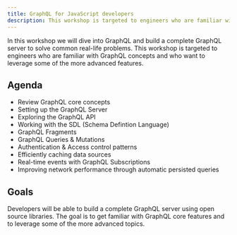 ```yaml
---
title: GraphQL for JavaScript developers
description: This workshop is targeted to engineers who are familiar with GraphQL concepts and who want to leverage some of the more advanced features.
---
```


In this workshop we will dive into GraphQL and build a complete GraphQL server to solve common real-life problems. This workshop is targeted to engineers who are familiar with GraphQL concepts and who want to leverage some of the more advanced features.

## Agenda

- Review GraphQL core concepts
- Setting up the GraphQL Server
- Exploring the GraphQL API
- Working with the SDL (Schema Defintion Language)
- GraphQL Fragments
- GraphQL Queries & Mutations
- Authentication & Access control patterns
- Efficiently caching data sources
- Real-time events with GraphQL Subscriptions
- Improving network performance through automatic persisted queries

## Goals

Developers will be able to build a complete GraphQL server using open source libraries. The goal is to get familiar with GraphQL core features and to leverage some of the more advanced topics.
